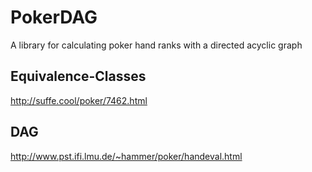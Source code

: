 PokerDAG
========
A library for calculating poker hand ranks with a directed acyclic graph

Equivalence-Classes
-------------------
http://suffe.cool/poker/7462.html

DAG
---
http://www.pst.ifi.lmu.de/~hammer/poker/handeval.html


